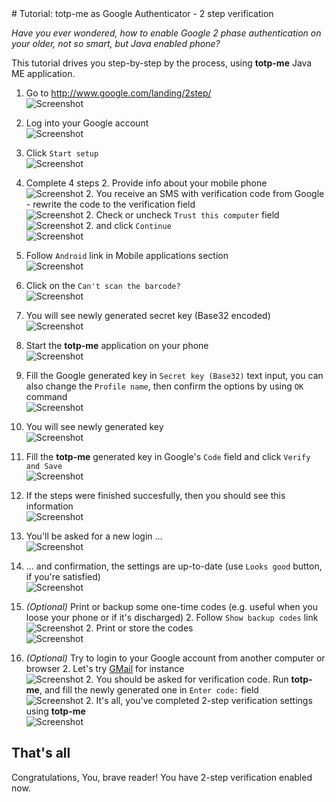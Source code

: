 <head>
    <title>Tutorial: totp-me as Google Authenticator - 2 step verification</title>
</head>
# Tutorial: totp-me as Google Authenticator - 2 step verification

*Have you ever wondered, how to enable Google 2 phase authentication on your older, not so smart, but Java enabled phone?*

This tutorial drives you step-by-step by the process, using **totp-me** Java ME application.

1. Go to http://www.google.com/landing/2step/  
![Screenshot](images/google-authenticator/010.png)

1. Log into your Google account  
![Screenshot](images/google-authenticator/020.png)

1. Click `Start setup`  
![Screenshot](images/google-authenticator/030.png)

1. Complete 4 steps
	2. Provide info about your mobile phone  
	![Screenshot](images/google-authenticator/040.png)
	2. You receive an SMS with verification code from Google - rewrite the code to the verification field  
	![Screenshot](images/google-authenticator/050.png)
	2. Check or uncheck `Trust this computer` field  
	![Screenshot](images/google-authenticator/060.png)
	2. and click `Continue`  
	![Screenshot](images/google-authenticator/070.png)

1. Follow `Android` link in Mobile applications section  
![Screenshot](images/google-authenticator/080.png)

1. Click on the `Can't scan the barcode?`  
![Screenshot](images/google-authenticator/090.png)

1. You will see newly generated secret key (Base32 encoded)  
![Screenshot](images/google-authenticator/100.png)

1. Start the **totp-me** application on your phone  
![Screenshot](images/google-authenticator/110.png)

1. Fill the Google generated key in `Secret key (Base32)` text input, you can also change the `Profile name`, then
confirm the options by using `OK` command  
![Screenshot](images/google-authenticator/130.png)

1. You will see newly generated key  
![Screenshot](images/google-authenticator/140.png)

1. Fill the **totp-me** generated key in Google's `Code` field and click `Verify and Save`   
![Screenshot](images/google-authenticator/150.png)

1. If the steps were finished succesfully, then you should see this information  
![Screenshot](images/google-authenticator/160.png)

1. You'll be asked for a new login ...  
![Screenshot](images/google-authenticator/170.png)

1. ... and confirmation, the settings are up-to-date (use `Looks good` button, if you're satisfied)  
![Screenshot](images/google-authenticator/180.png)

1. *(Optional)* Print or backup some one-time codes (e.g. useful when you loose your phone or if it's discharged)
	2. Follow `Show backup codes` link  
	![Screenshot](images/google-authenticator/190.png)
	2. Print or store the codes  
	![Screenshot](images/google-authenticator/200.png)

1. *(Optional)*  Try to login to your Google account from another computer or browser
	2. Let's try [GMail](https://mail.google.com/) for instance  
	![Screenshot](images/google-authenticator/210.png)
	2. You should be asked for verification code. Run **totp-me**, and fill the newly generated one in `Enter code:` field  
	![Screenshot](images/google-authenticator/220.png)
	2. It's all, you've completed 2-step verification settings using **totp-me**  
	![Screenshot](images/google-authenticator/230.png)

## That's all
Congratulations, You, brave reader! You have 2-step verification enabled now. 